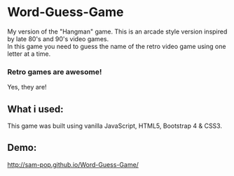 # Word-Guess-Game
My version of the "Hangman" game. This is an arcade style version inspired by late 80's and 90's video games.<br>
In this game you need to guess the name of the retro video game using one letter at a time.

### Retro games are awesome!
Yes, they are! <br>

## What i used:
This game was built using vanilla JavaScript, HTML5, Bootstrap 4 & CSS3.

## Demo:
http://sam-pop.github.io/Word-Guess-Game/
